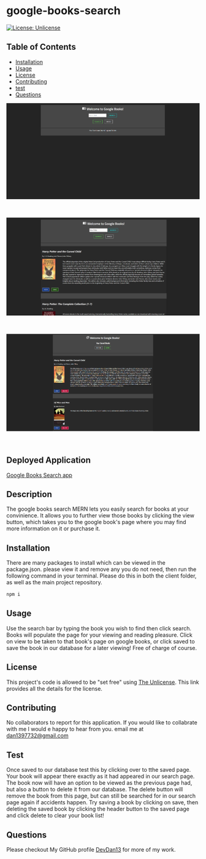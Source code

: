 # google-books-search

[![License: Unlicense](https://img.shields.io/badge/license-Unlicense-blue.svg)](http://unlicense.org/)

## Table of Contents

* [Installation](#installation)
* [Usage](#usage)
* [License](#license)
* [Contributing](#contributing)
* [test](#test)
* [Questions](#questions)


![Google Book Search search page](https://github.com/DevDan13/images/blob/main/img/home-page.png?raw=true)

<br>

![Google Book Search search page](https://github.com/DevDan13/images/blob/main/img/searched-book.png?raw=true)

<br>

![Google Book Search saved page](https://github.com/DevDan13/images/blob/main/img/saved-book.png?raw=true)

<br>

## Deployed Application

[Google Books Search app](https://google-book-search-app13.herokuapp.com/)

## Description
The google books search MERN lets you easily search for books at your convinience.  It allows you to further view those books by clicking the view button, which takes you to the google book's page where you may find more information on it or purchase it.


## Installation
There are many packages to install which can be viewed in the package.json.  please view it and remove any you do not need, then run the following command in your terminal.  Please do this in both the client folder, as well as the main project repository.

```bash
npm i
```
## Usage 
Use the search bar by typing the book you wish to find then click search.  Books will populate the page for your viewing and reading pleasure.  Click on view to be taken to that book's page on google books, or click saved to save the book in our database for a later viewing! Free of charge of course.

## License

This project's code is allowed to be "set free" using [The Unlicense](https://unlicense.org/).  This link provides all the details for the license.

## Contributing
No collaborators to report for this application.  If you would like to collabrate with me I would e happy to hear from you.  email me at dan1397732@gmail.com

## Test
Once saved to our database test this by clicking over to tthe saved page.  Your book will appear there exactly as it had appeared in our search page.  The book now will have an option to be viewed as the previous page had, but also a button to delete it from our database.  The delete button will remove the book from this page, but can still be searched for in our search page again if accidents happen.  Try saving a book by clicking on save, then deleting the saved book by clicking the header button to the saved page and click delete to clear your book list!

## Questions

Please checkout My GitHub profile [DevDan13](https://github.com/DevDan13) for more of my work.
